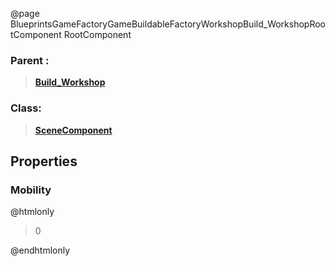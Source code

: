 @page BlueprintsGameFactoryGameBuildableFactoryWorkshopBuild_WorkshopRootComponent RootComponent
### Parent :
<b><a href="_blueprints_game_factory_game_buildable_factory_workshop_build__workshop.html"><blockquote>Build_Workshop</blockquote></a></b>
### Class:
<b><a href="_class_script_scene_component.html"><blockquote>SceneComponent</blockquote></a></b>
## Properties
### Mobility
@htmlonly
<blockquote>0</blockquote>
@endhtmlonly

